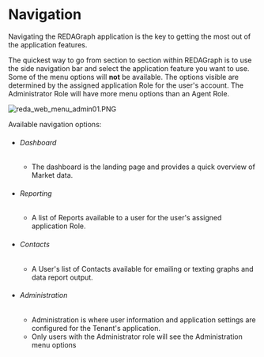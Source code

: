 # Navigation

Navigating the REDAGraph application is the key to getting the most out of the application features. 

The quickest way to go from section to section within REDAGraph is to use the side navigation bar and select the application feature you want to use.
Some of the menu options will **not** be available. The options visible are determined by the assigned application Role for the user's account. The Administrator Role will have more menu options than an Agent Role.

![reda_web_menu_admin01.PNG](../../images/reda_web_menu_admin01.PNG)

Available navigation options:

- ###### Dashboard
   - The dashboard is the landing page and provides a quick overview of Market data.
- ###### Reporting
   - A list of Reports available to a user for the user's assigned application Role.
- ###### Contacts
   - A User's list of Contacts available for emailing or texting graphs and data report output.
- ###### Administration
   - Administration is where user information and application settings are configured for the Tenant's application.
   - Only users with the Administrator role will see the Administration menu options
